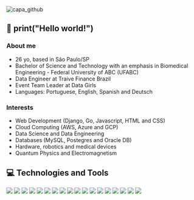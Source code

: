 ![capa_github](https://user-images.githubusercontent.com/37030292/123340306-5e24b380-d522-11eb-83cc-b8938e53761c.png)
<!--![counter](https://enxp7tl7m11xqsi.m.pipedream.net?color=blueviolet) -->

## 👋 print("Hello world!") 
### About me 
- 26 yo, based in São Paulo/SP
- Bachelor of Science and Technology with an emphasis in Biomedical Engineering - Federal University of ABC (UFABC)
- Data Engineer at Traive Finance Brazil
- Event Team Leader at Data Girls 
- Languages: Portuguese, English, Spanish and Deutsch 

### Interests
- Web Development (Django, Go, Javascript, HTML and CSS)
- Cloud Computing (AWS, Azure and GCP)
- Data Science and Data Engineering
- Databases (MySQL, Postegres and Oracle DB)
- Hardware, robotics and medical devices
- Quantum Physics and Electromagnetism

<!--
### Funny facts
- Physics lover: In fact, I used to be an Teaching Assistent for Quantum Physics and Electromagnetism classes in college.
- I've had 10 different species of pets in my entire life.
- I've already taught teenagers in community schools.
- Friends is way better than HIMYM.
- Ada Lovelace and Stephen Hawking are my heros.
-->

## 💻 Technologies and Tools
![](https://img.shields.io/badge/Code-Python-blueviolet?logo=python&logoColor=white) ![](https://img.shields.io/badge/Framework-Django-blueviolet?logo=django&logoColor=white) ![](https://img.shields.io/badge/Code-C-blueviolet?logo=c&logoColor=white) ![](https://img.shields.io/badge/Code-Javascript-blueviolet?logo=javascript&logoColor=white) ![](https://img.shields.io/badge/Code-Java-blueviolet?logo=java&logoColor=white) ![](https://img.shields.io/badge/Code-Go_Lang-blueviolet?logo=go&logoColor=white) ![](https://img.shields.io/badge/OS-Windows-blueviolet?logo=windows&logoColor=white) ![](https://img.shields.io/badge/OS-Linux-blueviolet?logo=linux&logoColor=white) ![](https://img.shields.io/badge/Tools-Docker-blueviolet?logo=docker&logoColor=white) ![](https://img.shields.io/badge/Tools-MySQL-blueviolet?logo=mysql&logoColor=white) ![](https://img.shields.io/badge/Tools-PL/SQL_Developer-blueviolet?logo=oracle&logoColor=white) ![](https://img.shields.io/badge/Editor-Visual_Studio_Code-blueviolet?logo=visualstudiocode&logoColor=white) ![](https://img.shields.io/badge/Editor-Atom-blueviolet?logo=atom&logoColor=white) ![](https://img.shields.io/badge/Tools-Jupyter_Notebook-blueviolet?logo=anaconda&logoColor=white) ![](https://img.shields.io/badge/IDE-Net_Beans-blueviolet?logo=apache&logoColor=white) ![](https://img.shields.io/badge/IDE-Eclipse-blueviolet?logo=eclipse&logoColor=white) ![](https://img.shields.io/badge/Hardware-Arduino-blueviolet?logo=arduino&logoColor=white) ![](https://img.shields.io/badge/Tools-SQLite-blueviolet?logo=sqlite&logoColor=white)


<!--
![](https://img.shields.io/badge/LinkedIn-patriciaatozi-blue?url=https://www.linkedin.com/in/patriciaatozi/&logo=linkedin&logoColor=white) 
![](https://img.shields.io/badge/Medium-@patriciatozi-black?url=https://medium.com/@patriciatozi&logo=medium&logoColor=white) ![](https://img.shields.io/badge/Gmail-ptrc.tozi@gmail.com-red?logo=gmail&logoColor=white) ![](https://img.shields.io/badge/Instagram-@pattyatozi-ff69b4?url=https://www.instagram.com/pattyatozi/&logo=instagram&logoColor=white) 
![GitHub stats](https://github-readme-stats.vercel.app/api?username=patriciatozi&count_private=true&theme=radical)
**patriciatozi/patriciatozi** is a ✨ _special_ ✨ repository because its `README.md` (this file) appears on your GitHub profile.

Here are some ideas to get you started:

- 🔭 I’m currently working on ...
- 🌱 I’m currently learning ...
- 👯 I’m looking to collaborate on ...
- 🤔 I’m looking for help with ...
- 💬 Ask me about ...
- 📫 How to reach me: ...
- 😄 Pronouns: ...
- ⚡ Fun fact: ...
-->

